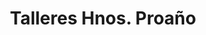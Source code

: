 ---
title: "Talleres Hnos. Proaño"
url: /quito/talleres-hnos-proano/
shop: reparación de automóviles
---